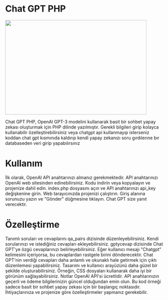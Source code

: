 # Chat GPT PHP

<img src='https://mrvian.com/wp-content/uploads/2023/02/logo-open-ai.png' width="450px" height="300px">

Chat GPT PHP, OpenAI GPT-3 modelini kullanarak basit bir sohbet yapay zekası oluşturmak için PHP dilinde yazılmıştır. Gerekli bilgileri girip kolayca kullanabilir özelleştirebilirsiniz veya chatgpt api kullanmayıp
isterseniz koddan chat gpt kısmınıda kaldırıp kendi yapay zekanızı soru gırdılerıne bır databaseden veri girip yapabılırsınız 

# Kullanım
İlk olarak, OpenAI API anahtarınızı almanız gerekmektedir. API anahtarınızı OpenAI web sitesinden edinebilirsiniz.
Kodu indirin veya kopyalayın ve projenize dahil edin.
index.php dosyasını açın ve API anahtarınızı api_key değişkenine girin.
Web tarayıcınızda projenizi çalıştırın.
Giriş alanına sorunuzu yazın ve "Gönder" düğmesine tıklayın.
Chat GPT size yanıt verecektir.
# Özelleştirme
Tanımlı soruları ve cevaplarını qa_pairs dizisinde düzenleyebilirsiniz. Kendi sorularınızı ve istediğiniz cevapları ekleyebilirsiniz.
gptycevap dizisinde Chat GPT'ye özgü cevaplarınızı belirleyebilirsiniz. Eğer kullanıcı mesajı "Chatgpt" kelimesini içeriyorsa, bu cevaplardan rastgele birini dönderecektir.
Chat GPT'nin verdiği cevapları daha anlamlı ve okunaklı hale getirmek için çıktı düzenlemesi yapabilirsiniz.
Tasarımı ve kullanıcı arayüzünü daha güzel bir şekilde oluşturabilirsiniz. Örneğin, CSS dosyaları kullanarak daha iyi bir görünüm sağlayabilirsiniz.
Notlar
OpenAI API'si ücretlidir. API anahtarınızın geçerli ve ödeme bilgilerinizin güncel olduğundan emin olun.
Bu kod örneği sadece basit bir sohbet yapay zekası için bir başlangıç noktasıdır. İhtiyaçlarınıza ve projenize göre özelleştirmeler yapmanız gerekebilir.

